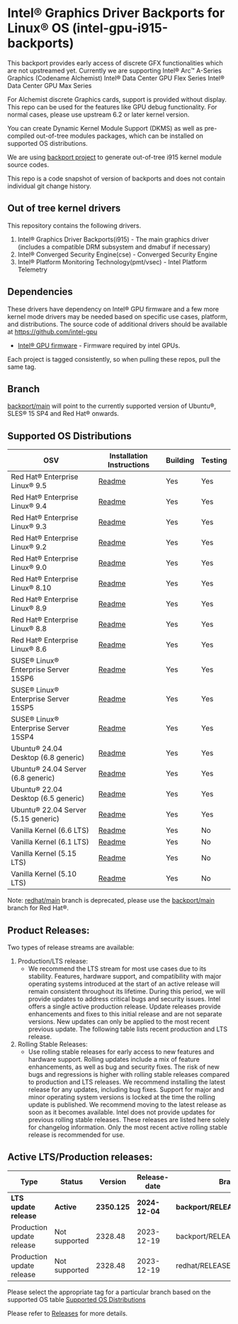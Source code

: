 # Intel® Graphics Driver Backports for Linux® OS (intel-gpu-i915-backports)

This backport provides early access of discrete GFX functionalities which are not upstreamed yet. Currently we are supporting Intel® Arc™ A­-Series Graphics (Codename Alchemist) Intel® Data Center GPU Flex Series Intel® Data Center GPU Max Series

For Alchemist discrete Graphics cards, support is provided without display. This repo can be used for the features like GPU debug functionality.
For normal cases, please use upstream 6.2 or later kernel version.

You can create Dynamic Kernel Module Support (DKMS) as well as pre-compiled out-of-tree modules packages, which can be installed on supported OS distributions.

We are using [backport project](https://backports.wiki.kernel.org/index.php/Main_Page) to generate out-of-tree i915 kernel module source codes.

This repo is a code snapshot of version of backports and does not contain individual git change history.

## Out of tree kernel drivers
This repository contains the following drivers.
1. Intel® Graphics Driver Backports(i915) - The main graphics driver (includes a compatible DRM subsystem and dmabuf if necessary)
2. Intel® Converged Security Engine(cse) - Converged Security Engine
3. Intel® Platform Monitoring Technology(pmt/vsec) - Intel Platform Telemetry

## Dependencies

  These drivers have dependency on Intel® GPU firmware and a few more kernel mode drivers may be needed based on specific use cases, platform, and distributions. The source code of additional drivers should be available at <https://github.com/intel-gpu>

- [Intel® GPU firmware](https://github.com/intel-gpu/intel-gpu-firmware) - Firmware required by intel GPUs.

Each project is tagged consistently, so when pulling these repos, pull the same tag.

## Branch
[backport/main](https://github.com/intel-gpu/intel-gpu-i915-backports/tree/backport/main) will point to the currently supported version of Ubuntu®, SLES® 15 SP4 and Red Hat® onwards.

## Supported OS Distributions

|   OSV | Installation Instructions | Building | Testing|
|---    | --- | --- | --- |
| Red Hat® Enterprise Linux® 9.5       |  [Readme](https://github.com/intel-gpu/intel-gpu-i915-backports/blob/backport/main/docs/README_redhat.md)| Yes | Yes |
| Red Hat® Enterprise Linux® 9.4       |  [Readme](https://github.com/intel-gpu/intel-gpu-i915-backports/blob/backport/main/docs/README_redhat.md)| Yes | Yes |
| Red Hat® Enterprise Linux® 9.3       |  [Readme](https://github.com/intel-gpu/intel-gpu-i915-backports/blob/backport/main/docs/README_redhat.md)| Yes | Yes |
| Red Hat® Enterprise Linux® 9.2       |  [Readme](https://github.com/intel-gpu/intel-gpu-i915-backports/blob/backport/main/docs/README_redhat.md)| Yes | Yes |
| Red Hat® Enterprise Linux® 9.0       |  [Readme](https://github.com/intel-gpu/intel-gpu-i915-backports/blob/backport/main/docs/README_redhat.md)| Yes | Yes |
| Red Hat® Enterprise Linux® 8.10       |  [Readme](https://github.com/intel-gpu/intel-gpu-i915-backports/blob/backport/main/docs/README_redhat.md)| Yes | Yes |
| Red Hat® Enterprise Linux® 8.9       |  [Readme](https://github.com/intel-gpu/intel-gpu-i915-backports/blob/backport/main/docs/README_redhat.md)| Yes | Yes |
| Red Hat® Enterprise Linux® 8.8       |  [Readme](https://github.com/intel-gpu/intel-gpu-i915-backports/blob/backport/main/docs/README_redhat.md)| Yes | Yes |
| Red Hat® Enterprise Linux® 8.6       |  [Readme](https://github.com/intel-gpu/intel-gpu-i915-backports/blob/backport/main/docs/README_redhat.md)| Yes | Yes |
| SUSE® Linux® Enterprise Server 15SP6 |  [Readme](https://github.com/intel-gpu/intel-gpu-i915-backports/blob/backport/main/docs/README_sles.md)| Yes | Yes |
| SUSE® Linux® Enterprise Server 15SP5 |  [Readme](https://github.com/intel-gpu/intel-gpu-i915-backports/blob/backport/main/docs/README_sles.md)| Yes | Yes |
| SUSE® Linux® Enterprise Server 15SP4 |  [Readme](https://github.com/intel-gpu/intel-gpu-i915-backports/blob/backport/main/docs/README_sles.md)| Yes | Yes |
| Ubuntu® 24.04 Desktop (6.8 generic)  |  [Readme](https://github.com/intel-gpu/intel-gpu-i915-backports/blob/backport/main/docs/README_ubuntu.md)| Yes | Yes |
| Ubuntu® 24.04 Server (6.8 generic)   |  [Readme](https://github.com/intel-gpu/intel-gpu-i915-backports/blob/backport/main/docs/README_ubuntu.md)| Yes | Yes |
| Ubuntu® 22.04 Desktop (6.5 generic)  |  [Readme](https://github.com/intel-gpu/intel-gpu-i915-backports/blob/backport/main/docs/README_ubuntu.md)| Yes | Yes |
| Ubuntu® 22.04 Server (5.15 generic)  |  [Readme](https://github.com/intel-gpu/intel-gpu-i915-backports/blob/backport/main/docs/README_ubuntu.md)| Yes | Yes |
| Vanilla Kernel (6.6 LTS)  | [Readme](https://github.com/intel-gpu/intel-gpu-i915-backports/blob/backport/main/docs/README_vanilla.md)| Yes | No |
| Vanilla Kernel (6.1 LTS)  | [Readme](https://github.com/intel-gpu/intel-gpu-i915-backports/blob/backport/main/docs/README_vanilla.md)| Yes | No |
| Vanilla Kernel (5.15 LTS) | [Readme](https://github.com/intel-gpu/intel-gpu-i915-backports/blob/backport/main/docs/README_vanilla.md)| Yes | No |
| Vanilla Kernel (5.10 LTS) | [Readme](https://github.com/intel-gpu/intel-gpu-i915-backports/blob/backport/main/docs/README_vanilla.md)| Yes | No |

Note: [redhat/main](https://github.com/intel-gpu/intel-gpu-i915-backports/tree/redhat/main) branch is deprecated, please use the [backport/main](https://github.com/intel-gpu/intel-gpu-i915-backports/tree/backport/main) branch for Red Hat®.

## Product Releases:

Two types of release streams are available:

1. Production/LTS release:
   - We recommend the LTS stream for most use cases due to its stability. Features, hardware support, and compatibility with major operating systems introduced at the start of an active release will remain consistent throughout its lifetime. During this period, we will provide updates to address critical bugs and security issues. Intel offers a single active production release. Update releases provide enhancements and fixes to this initial release and are not separate versions. New updates can only be applied to the most recent previous update. The following table lists recent production and LTS release.
2. Rolling Stable Releases:
   - Use rolling stable releases for early access to new features and hardware support. Rolling updates include a mix of feature enhancements, as well as bug and security fixes. The risk of new bugs and regressions is higher with rolling stable releases compared to production and LTS releases. We recommend installing the latest release for any updates, including bug fixes. Support for major and minor operating system versions is locked at the time the rolling update is published. We recommend moving to the latest release as soon as it becomes available. Intel does not provide updates for previous rolling stable releases. These releases are listed here solely for changelog information. Only the most recent active rolling stable release is recommended for use.

## Active LTS/Production releases:

| Type | Status | Version | Release-date | Branch | Tag |
|---    |---    |---   |---    |---    |---    |
| **LTS update release** | **Active** | **2350.125** | **2024-12-04** | **backport/RELEASE_2405_23.10** | [I915_24WW49.3_803.125_23.10.83_231129.89](https://github.com/intel-gpu/intel-gpu-i915-backports/blob/backport/RELEASE_2405_23.10/README.md) |
| Production update release | Not supported | 2328.48 | 2023-12-19 | backport/RELEASE_2335_23.6 | [I915_23WW51.5_682.48_23.6.42_230425.56](https://github.com/intel-gpu/intel-gpu-i915-backports/blob/backport/RELEASE_2335_23.6/README.md)|
| Production update release | Not supported | 2328.48 | 2023-12-19 | redhat/RELEASE_2335_23.6 | [RHEL89_23WW51.5_682.48_23.6.42_230425.55](https://github.com/intel-gpu/intel-gpu-i915-backports/blob/redhat/RELEASE_2335_23.6/README.md) |

Please select the appropriate tag for a particular branch based on the supported OS table [Supported OS Distributions](#supported-os-distributions)

Please refer to [Releases](https://dgpu-docs.intel.com/releases/index.html) for more details.
